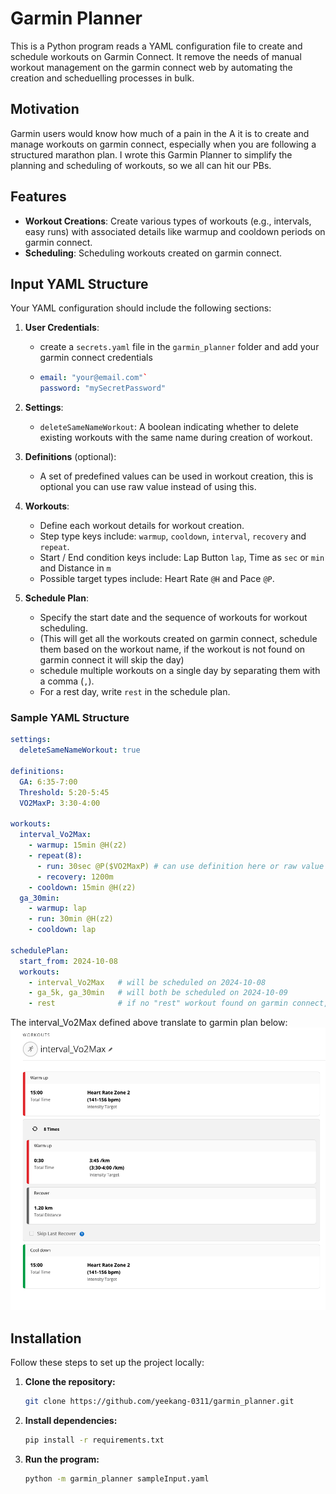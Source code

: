 # Garmin Planner
This is a Python program reads a YAML configuration file to create and schedule workouts on Garmin Connect. It remove the needs of manual workout management on the garmin connect web by automating the creation and scheduelling processes in bulk. 

## Motivation
Garmin users would know how much of a pain in the A it is to create and manage workouts on garmin connect, especially when you are following a structured marathon plan. I wrote this Garmin Planner to simplify the planning and scheduling of workouts, so we all can hit our PBs.


## Features

- **Workout Creations**: Create various types of workouts (e.g., intervals, easy runs) with associated details like warmup and cooldown periods on garmin connect.
- **Scheduling**: Scheduling workouts created on garmin connect.

## Input YAML Structure

Your YAML configuration should include the following sections:

1. **User Credentials**:
   - create a `secrets.yaml` file in the `garmin_planner` folder and add your garmin connect credentials
   - ```yaml 
     email: "your@email.com"`
     password: "mySecretPassword"
     ```

2. **Settings**:
   - `deleteSameNameWorkout`: A boolean indicating whether to delete existing workouts with the same name during creation of workout.

3. **Definitions** (optional):
   - A set of predefined values can be used in workout creation, this is optional you can use raw value instead of using this.

4. **Workouts**:
   - Define each workout details for workout creation.
   - Step type keys include: `warmup`, `cooldown`, `interval`, `recovery` and `repeat`.
   - Start / End condition keys include: Lap Button `lap`, Time as `sec` or `min` and Distance in `m`
   - Possible target types include: Heart Rate `@H` and Pace `@P`.

5. **Schedule Plan**:
   - Specify the start date and the sequence of workouts for workout scheduling. 
   - (This will get all the workouts created on garmin connect, schedule them based on the workout name, if the workout is not found on garmin connect it will skip the day)
   - schedule multiple workouts on a single day by separating them with a comma (`,`).
   - For a rest day, write `rest` in the schedule plan. 

### Sample YAML Structure

```yaml
settings:
  deleteSameNameWorkout: true

definitions:
  GA: 6:35-7:00
  Threshold: 5:20-5:45
  VO2MaxP: 3:30-4:00

workouts:
  interval_Vo2Max:
    - warmup: 15min @H(z2)
    - repeat(8):
      - run: 30sec @P($VO2MaxP) # can use definition here or raw value 3:30-4:00
      - recovery: 1200m
    - cooldown: 15min @H(z2)
  ga_30min:
    - warmup: lap
    - run: 30min @H(z2)
    - cooldown: lap

schedulePlan:
  start_from: 2024-10-08
  workouts: 
    - interval_Vo2Max   # will be scheduled on 2024-10-08
    - ga_5k, ga_30min   # will both be scheduled on 2024-10-09
    - rest              # if no "rest" workout found on garmin connect, skip this day
```

The interval_Vo2Max defined above translate to garmin plan below:
![garmin plan of interval_Vo2Max](image.png)

## Installation

Follow these steps to set up the project locally:

1. **Clone the repository:**

   ```bash
   git clone https://github.com/yeekang-0311/garmin_planner.git

2. **Install dependencies:**
    ```bash
    pip install -r requirements.txt

3. **Run the program:**
    ```bash
    python -m garmin_planner sampleInput.yaml